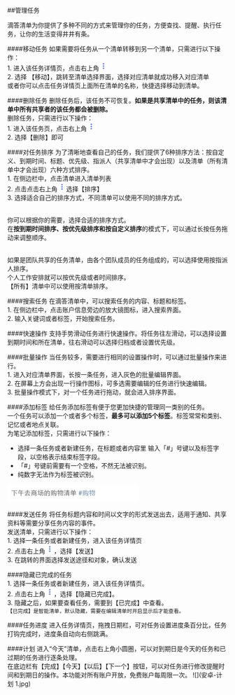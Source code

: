 ##管理任务

滴答清单为你提供了多种不同的方式来管理你的任务，方便查找、提醒、执行任务，让你的生活变得井井有条。

####移动任务
如果需要将任务从一个清单转移到另一个清单，只需进行以下操作：
<br>1. 进入该任务详情页，点击右上角<img src="../images/images_android/image001.png" title="更多" width="20" />
<br>2. 选择 【移动】，跳转至清单选择界面，选择对应清单就成功移入对应清单
<br >或者你可以点击任务详情页上面所在清单的名称，快捷选择移动到清单。

####删除任务
删除任务后，该任务不可恢复。**如果是共享清单中的任务，则该清单中所有共享者的该任务都会被删除。**
<br >删除任务，只需进行以下操作：
<br>1. 进入该任务页，点击右上角<img src="../images/images_android/image001.png" title="更多" width="20" />
<br>2. 选择【删除】即可

####对任务排序
为了清晰地查看自己的任务，我们提供了6种排序方法：按自定义、到期时间、标题、优先级、指派人（共享清单中才会出现）以及清单（所有清单中才会出现）六种方式排序。
<br>1. 在侧边栏中，点击清单进入清单列表 
<br>2. 点击点击右上角<img src="../images/images_android/image001.png" title="更多" width="20" />选择【排序】
<br>3. 选择适合自己的排序方式，不同清单可以使用不同的排序方式。

<br >你可以根据你的需要，选择合适的排序方式。
<br >在**按到期时间排序、按优先级排序和按自定义排序**的模式下，可以通过长按任务拖动来调整顺序。

<br >如果是团队共享的任务清单，由各个团队成员的任务组成的，可以选择使用按指派人排序。
<br >个人工作安排就可以按优先级或者时间排序。
<br >【所有】清单中可以使用按清单排序。

####搜索任务
在滴答清单中，可以搜索任务的内容、标题和标签。
<br>1. 在侧边栏中，点击账户信息旁边的放大镜图标，进入搜索界面。
<br>2. 输入关键词或者标签，开始搜索任务。

####快速操作
支持手势滑动任务进行快速操作。将任务往左滑动，可以选择设置到期时间和所在清单，往右滑动可以选择归档或者设置优先级。


####批量操作
当任务较多，需要进行相同的设置操作时，可以通过批量操作来进行。
<br>1. 进入对应清单界面，长按一条任务，进入灰色的批量编辑界面。
<br>2. 在屏幕上方会出现一行操作图标，可多选需要编辑的任务进行快速编辑。
<br>3. 批量操作模式下，对一个任务进行拖动，就会进入排序界面。

####添加标签
给任务添加标签有便于您更加快捷的管理同一类别的任务。
<br >一个任务可以添加一个或者多个标签，**最多可以添加5个标签**。标签常常和类别、记忆或者地点关联。
<br >为笔记添加标签，只需进行以下操作：
- 选择一条任务或者新建任务，在标题或者内容里 输入「#」号键以及标签字段，以空格表示结束标签字段。
- 「#」号键前需要有一个空格，不然无法被识别。
- 纯数字无法作为标签被识别。

<img src="../images/image4307.jpg" title="标签举例" width="300"  />

####发送任务
将任务标题内容和时间以文字的形式发送出去，适用于通知、共享资料等需要分享任务内容的事件。
<br >发送清单，只需进行以下操作：
<br>1. 选择一条任务或者新建任务，进入该任务详情页
<br>2. 点击右上角<img src="../images/images_android/image001.png" title="更多" width="20" />，选择【发送】
<br>3. 在跳转的界面选择发送途径和对象，确认发送

####隐藏已完成的任务
<br>1. 选择一条任务或者新建任务，进入该任务详情页。
<br>2. 点击右上角<img src="../images/images_android/image001.png" title="更多" width="20" />，选择【隐藏已完成】。
<br>3. 隐藏之后，如果要查看任务，需要到【已完成】中查看。
<br >```【已完成】是智能清单，默认隐藏，需要在编辑清单时开启显示后才能查看。```

####任务进度
进入任务详情页，拖拽日期栏，可对任务设置进度条百分比，任务打钩完成时，进度条自动向右侧跳满。

####计划 
进入“今天”清单，点击右上角小圆圈，可以对到期日是今天的任务和已过期的任务进行逐条处理。 
<br >在底边栏有【完成】【今天】【以后】【下一个】按钮，可以对任务进行修改提醒时间和到期日的操作。本功能对所有账户开放，免费账户每周限一次。 
![](安卓-计划 1.jpg)